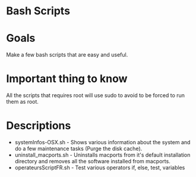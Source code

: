 # Bash Scripts

# Goals
Make a few bash scripts that are easy and useful.

# Important thing to know
All the scripts that requires root will use sudo to avoid to be forced to run them as root.

# Descriptions
* systemInfos-OSX.sh - Shows various information about the system and do a few maintenance tasks (Purge the disk cache).
* uninstall_macports.sh - Uninstalls macports from it's default installation directory and removes all the software installed from macports.
* operateursScriptFR.sh - Test various operators if, else, test, variables
